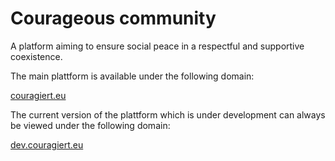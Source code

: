 # Courageous community
A platform aiming to ensure social peace in a respectful and supportive coexistence.

The main plattform is available under the following domain:

 [couragiert.eu](http://www.couragiert.eu/home/) 
 
The current version of the plattform which is under development can always be viewed under the following domain:

 [dev.couragiert.eu](http://dev.couragiert.eu/home/)
 
 
